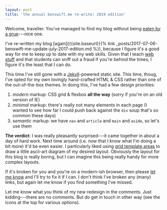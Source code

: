 ```yaml
---
layout: post
title: 'the annual benswift.me re-write: 2019 edition'
---
```


Welcome, traveller. You've managed to find my blog without being [eaten by a
grue](http://zork.wikia.com/wiki/Grue)---nice one.

I've re-written my blog [again]({{site.baseurl}}{% link
_posts/2017-07-06-benswift-me-update-july-2017-edition.md %}), because I figure
it's a good way for me to keep up to date with my web skills. Given that I teach
[web stuff](https://cs.anu.edu.au/courses/comp1720/) and that students can sniff
out a fraud if you're behind the times, I figure it's the least that I can do.

This time I've still gone with a [Jekyll](https://jekyllrb.com/)-powered static
site. This time, thoug, I've opted for my own lovingly hand-crafted HTML & CSS
rather than one of the out-of-the-box themes. In doing this, I've had a few
design priorities:

1. *modern* markup: CSS grid & flexbox **all the way** (sorry if you're on an old
   version of IE)
2. *minimal* markup: there's really not many elements in each page (I wanted to
   see how far I could push back against the `div` soup that's so common these
   days)
3. *semantic* markup: we have `nav` and `article` and `main` and `aside`, so
   let's use them
   
**The verdict**: I was really pleasantly surprised---it came together in about a
day of hard work. Next time around (i.e. now that I know what I'm doing a bit
more) it'd be even easier. I particularly liked using [grid template
areas](https://css-tricks.com/snippets/css/complete-guide-grid/#prop-grid-template-areas)
to draw a little ascii-art diagram of my desired layout. Obviously the layout
for this blog is really boring, but I can imagine this being really handy for
more complex layouts.

If it's broken for you and you're on a modern-ish browser, then please [let me
know](mailto:ben.swift@anu.edu.au) and I'll try to fix it if I can. I don't
think I've broken any (many) links, but again let me know if you find something
I've missed.

Let me know what you think of my new redesign in the comments. Just
kidding---there are no comments. But do get in touch in other way (see the icons
at the top for various options).
